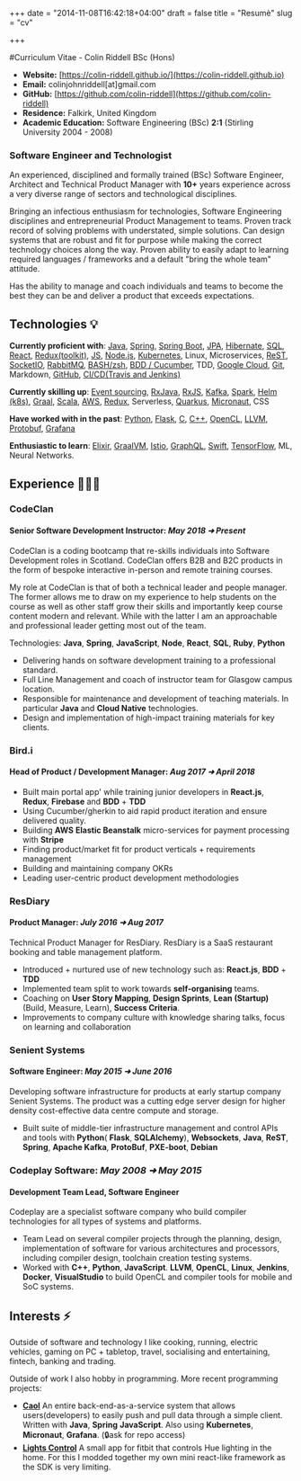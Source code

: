 +++
date = "2014-11-08T16:42:18+04:00"
draft = false
title = "Resumè"
slug = "cv"

+++

#Curriculum Vitae - Colin Riddell BSc (Hons)

* **Website:** [https://colin-riddell.github.io/](https://colin-riddell.github.io)
* **Email:** colinjohnriddell[at]gmail.com
* **GitHub:** [https://github.com/colin-riddell](https://github.com/colin-riddell)
* **Residence:** Falkirk, United Kingdom
* **Academic Education:** Software Engineering (BSc) **2:1** (Stirling University 2004 - 2008)

### Software Engineer and Technologist

An experienced, disciplined and formally trained (BSc) Software Engineer, Architect and Technical Product Manager with **10+** years experience across a very diverse range of sectors and technological disciplines.

Bringing an infectious enthusiasm for technologies,  Software Engineering disciplines and entrepreneurial Product Management to teams. Proven track record of solving problems with understated, simple solutions. Can design systems that are robust and fit for purpose while making the correct technology choices along the way. Proven ability to easily adapt to learning required languages / frameworks and a default "bring the whole team" attitude.

Has the ability to manage and coach individuals and teams to become the best they can be and deliver a product that exceeds expectations.


## Technologies 💡

**Currently proficient with**: [Java](https://www.java.com/), [Spring](https://spring.io), [Spring Boot](https://spring.io/projects/spring-boot), [JPA](https://spring.io/guides/gs/accessing-data-jpa/), [Hibernate](https://hibernate.org/), [SQL](https://www.postgresql.org/), [React](https://reactjs.org/), [Redux(toolkit)](https://redux-toolkit.js.org/), [JS](https://developer.mozilla.org/en-US/docs/Web/JavaScript), [Node.js](https://nodejs.org/), [Kubernetes](https://kubernetes.io/), Linux, Microservices, [ReST](https://restfulapi.net/), [SocketIO](https://socket.io/), [RabbitMQ](https://www.rabbitmq.com/), [BASH/zsh](https://www.gnu.org/software/bash/), [BDD / Cucumber](https://cucumber.io/docs/gherkin/reference/), TDD, [Google Cloud](https://cloud.google.com/), [Git](https://git-scm.com/), Markdown, [GitHub](https://github.com/), [CI/CD(Travis and Jenkins)](https://travis-ci.com/)

**Currently skilling up**: [Event sourcing](https://martinfowler.com/eaaDev/EventSourcing.html), [RxJava](https://github.com/ReactiveX/RxJava), [RxJS](https://github.com/ReactiveX/rxjs), [Kafka](https://kafka.apache.org/), [Spark](https://spark.apache.org/), [Helm (k8s)](https://helm.sh/), [Graal](https://www.graalvm.org/), [Scala](https://www.scala-lang.org/), [AWS](https://aws.amazon.com/), [Redux](https://redux.js.org/), Serverless, [Quarkus](https://quarkus.io), [Micronaut](https://micronaut.io/), CSS

**Have worked with in the past**: [Python](https://www.python.org/), [Flask](https://flask.palletsprojects.com/), [C](http://www.open-std.org/jtc1/sc22/wg14/www/docs/n1256.pdf), [C++](https://isocpp.org/), [OpenCL](https://www.khronos.org/opencl/), [LLVM](http://llvm.org/), [Protobuf](https://developers.google.com/protocol-buffers), [Grafana](https://grafana.com/)

**Enthusiastic to learn**: [Elixir](https://elixir-lang.org/), [GraalVM](https://www.graalvm.org/), [Istio](https://istio.io), [GraphQL](https://graphql.org), [Swift](https://swift.org), [TensorFlow](https://www.tensorflow.org), ML, Neural Networks.

<div style="page-break-after: always;"></div>

## Experience 👨🏻‍💻
### CodeClan
#### Senior Software Development Instructor: *May 2018 ➜ Present*

CodeClan is a coding bootcamp that re-skills individuals into Software Development roles in Scotland. CodeClan offers B2B and B2C products in the form of bespoke interactive in-person and remote training courses.

My role at CodeClan is that of both a technical leader and people manager. The former allows me to draw on my experience to help students on the course as well as other staff grow their skills and importantly keep course content modern and relevant. While with the latter I am an approachable and professional leader getting most out of the team.

Technologies: **Java**, **Spring**, **JavaScript**, **Node**, **React**, **SQL**, **Ruby**, **Python**

* Delivering hands on software development training to a professional standard.
* Full Line Management and coach of instructor team for Glasgow campus location.
* Responsible for maintenance and development of teaching materials. In particular **Java** and **Cloud Native** technologies.
* Design and implementation of high-impact training materials for key clients.

### Bird.i
#### Head of Product / Development Manager: *Aug 2017 ➜ April 2018*

 * Built main portal app' while training junior developers in **React.js**, **Redux**, **Firebase** and **BDD** + **TDD**
 * Using Cucumber/gherkin to aid rapid product iteration and ensure delivered quality.
* Building **AWS** **Elastic Beanstalk** micro-services for payment processing with **Stripe**
* Finding product/market fit for product verticals + requirements management
* Building and maintaining company OKRs
* Leading user-centric product development methodologies

### ResDiary
#### Product Manager: *July 2016 ➜ Aug 2017*
Technical Product Manager for ResDiary. ResDiary is a SaaS restaurant booking and table management platform.

* Introduced + nurtured use of new technology such as: **React.js**, **BDD** + **TDD**
* Implemented team split to work towards **self-organising** teams.
* Coaching on **User Story Mapping**, **Design Sprints**, **Lean (Startup)** (Build, Measure, Learn), **Success Criteria**.
* Improvements to company culture with knowledge sharing talks, focus on learning and collaboration


### Senient Systems
#### Software Engineer: *May 2015 ➜ June 2016*

Developing software infrastructure for products at early startup company Senient Systems. The product was a cutting edge server design for higher density cost-effective data centre compute and storage.

* Built suite of middle-tier infrastructure management and control APIs and tools with **Python**( **Flask**, **SQLAlchemy**), **Websockets**, **Java**, **ReST**, **Spring**, **Apache Kafka**, **ProtoBuf**, **PXE-boot**, **Debian**


### Codeplay Software: *May 2008 ­➜ May 2015*
####  Development Team Lead, Software Engineer

Codeplay are a specialist software company who build compiler technologies for all types of systems and platforms.

* Team Lead on several compiler projects through the planning, design, implementation of software for various architectures and processors, including compiler design, toolchain creation testing systems.
* Worked with **C++**, **Python**, **JavaScript**. **LLVM**, **OpenCL**, **Linux**, **Jenkins**, **Docker**, **VisualStudio** to build OpenCL and compiler tools for mobile and SoC systems.

## Interests ⚡️

Outside of software and technology I like cooking, running, electric vehicles, gaming on PC + tabletop, travel, socialising and entertaining, fintech, banking and trading.

Outside of work I also hobby in programming. More recent programming projects:

* **[Caol](https://www.npmjs.com/package/caol)** An entire back-end-as-a-service system that allows users(developers) to easily push and pull data through a simple client. Written with **Java**, **Spring** **JavaScript**. Also using **Kubernetes**, **Micronaut**, **Grafana**. (🔒ask for repo access)
* **[Lights Control](https://github.com/colin-riddell/simple_lights_watch)** A small app for fitbit that controls Hue lighting in the home. For this I modded together my own mini react-like framework as the SDK is very limiting.
